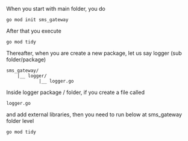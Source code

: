 When you start with main folder, you do 

    go mod init sms_gateway

After that you execute

    go mod tidy

Thereafter, when you are create a new package, let us say logger (sub folder/package)

    sms_gateway/
	    |__	logger/
			    |__ logger.go

Inside logger package / folder, if you create a file called 

    logger.go 

and add external libraries, then you need to run below at sms_gateway folder level 

    go mod tidy
